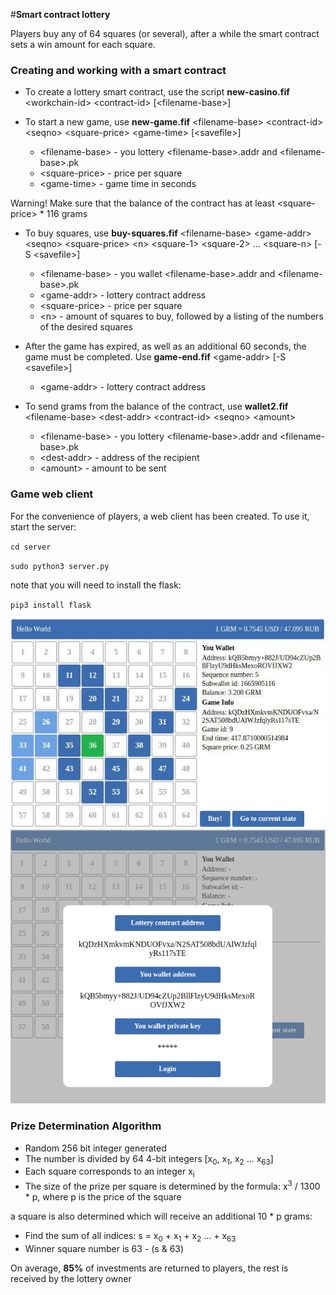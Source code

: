 #**Smart contract lottery**

Players buy any of 64 squares (or several), after a while the smart contract sets a win amount for each square.

### **Creating and working with a smart contract**
- To create a lottery smart contract, use the script **new-casino.fif** &lt;workchain-id&gt; &lt;contract-id&gt; [&lt;filename-base&gt;]

- To start a new game, use **new-game.fif** &lt;filename-base&gt; &lt;contract-id&gt; &lt;seqno&gt; &lt;square-price&gt; &lt;game-time&gt; [&lt;savefile&gt;]
	- &lt;filename-base&gt; - you lottery &lt;filename-base&gt;.addr and &lt;filename-base&gt;.pk
	- &lt;square-price&gt; - price per square
	- &lt;game-time&gt; - game time in seconds
 
 Warning! Make sure that the balance of the contract has at least &lt;square-price&gt; * 116 grams

- To buy squares, use **buy-squares.fif** &lt;filename-base&gt; &lt;game-addr&gt; &lt;seqno&gt; &lt;square-price&gt; &lt;n&gt; &lt;square-1&gt; &lt;square-2&gt; ... &lt;square-n&gt; [-S &lt;savefile&gt;]
	- &lt;filename-base&gt; - you wallet &lt;filename-base&gt;.addr and &lt;filename-base&gt;.pk
	- &lt;game-addr&gt; - lottery contract address
	- &lt;square-price&gt; - price per square
	- &lt;n&gt; - amount of squares to buy, followed by a listing of the numbers of the desired squares

- After the game has expired, as well as an additional 60 seconds, the game must be completed. Use **game-end.fif** &lt;game-addr&gt; [-S &lt;savefile&gt;]
	- &lt;game-addr&gt; - lottery contract address

- To send grams from the balance of the contract, use **wallet2.fif** &lt;filename-base&gt; &lt;dest-addr&gt; &lt;contract-id&gt; &lt;seqno&gt; &lt;amount&gt;
	- &lt;filename-base&gt; - you lottery &lt;filename-base&gt;.addr and &lt;filename-base&gt;.pk
	- &lt;dest-addr&gt; - address of the recipient
	- &lt;amount&gt; - amount to be sent
	
### **Game web client**
For the convenience of players, a web client has been created. To use it, start the server:

`cd server`

`sudo python3 server.py`

note that you will need to install the flask:

`pip3 install flask`

![](https://raw.githubusercontent.com/Arseny271/tonGame/master/screenshots/photo_2019-12-22_18-00-04.jpg)
![](https://raw.githubusercontent.com/Arseny271/tonGame/master/screenshots/image_2019-12-22_18-19-21.png)


### **Prize Determination Algorithm**
- Random 256 bit integer generated
- The number is divided by 64 4-bit integers [x<sub>0</sub>, x<sub>1</sub>, x<sub>2</sub> ... x<sub>63</sub>]
- Each square corresponds to an integer x<sub>i</sub>
- The size of the prize per square is determined by the formula: x<sup>3</sup> / 1300 * p, where p is the price of the square

a square is also determined which will receive an additional 10 * p  grams:
- Find the sum of all indices: s = x<sub>0</sub> + x<sub>1</sub> + x<sub>2</sub> ... + x<sub>63</sub>
- Winner square number is 63 - (s & 63)

Оn average, **85%** of investments are returned to players, the rest is received by the lottery owner
